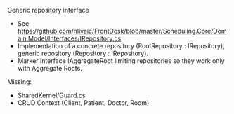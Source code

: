 Generic repository interface
 - See https://github.com/nlivaic/FrontDesk/blob/master/Scheduling.Core/Domain.Model/Interfaces/IRepository.cs
 - Implementation of a concrete repository (RootRepository : IRepository<T>), generic repository (Repository<T> : IRepository<T>).
  - Marker interface IAggregateRoot limiting repositories so they work only with Aggregate Roots.

Missing:
- SharedKernel/Guard.cs
- CRUD Context (Client, Patient, Doctor, Room).
